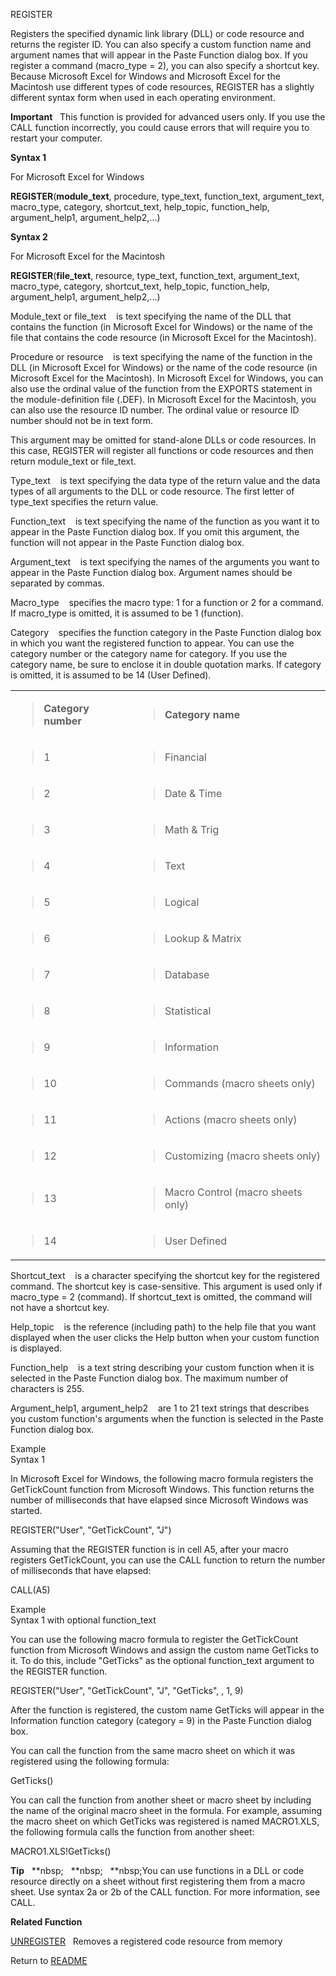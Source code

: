 REGISTER

Registers the specified dynamic link library (DLL) or code resource and
returns the register ID. You can also specify a custom function name and
argument names that will appear in the Paste Function dialog box. If you
register a command (macro\_type = 2), you can also specify a shortcut
key. Because Microsoft Excel for Windows and Microsoft Excel for the
Macintosh use different types of code resources, REGISTER has a slightly
different syntax form when used in each operating environment.

**Important**&nbsp;&nbsp; This function is provided for advanced users
only. If you use the CALL function incorrectly, you could cause errors
that will require you to restart your computer.

**Syntax 1**

For Microsoft Excel for Windows

**REGISTER**(**module\_text**, procedure, type\_text, function\_text,
argument\_text, macro\_type, category, shortcut\_text, help\_topic,
function\_help, argument\_help1, argument\_help2,...)

**Syntax 2**

For Microsoft Excel for the Macintosh

**REGISTER**(**file\_text**, resource, type\_text, function\_text,
argument\_text, macro\_type, category, shortcut\_text, help\_topic,
function\_help, argument\_help1, argument\_help2,...)

Module\_text or file\_text&nbsp;&nbsp;&nbsp;&nbsp;is text specifying the
name of the DLL that contains the function (in Microsoft Excel for
Windows) or the name of the file that contains the code resource (in
Microsoft Excel for the Macintosh).

Procedure or resource&nbsp;&nbsp;&nbsp;&nbsp;is text specifying the name
of the function in the DLL (in Microsoft Excel for Windows) or the name
of the code resource (in Microsoft Excel for the Macintosh). In
Microsoft Excel for Windows, you can also use the ordinal value of the
function from the EXPORTS statement in the module-definition file
(.DEF). In Microsoft Excel for the Macintosh, you can also use the
resource ID number. The ordinal value or resource ID number should not
be in text form.

This argument may be omitted for stand-alone DLLs or code resources. In
this case, REGISTER will register all functions or code resources and
then return module\_text or file\_text.

Type\_text&nbsp;&nbsp;&nbsp;&nbsp;is text specifying the data type of
the return value and the data types of all arguments to the DLL or code
resource. The first letter of type\_text specifies the return value.

Function\_text&nbsp;&nbsp;&nbsp;&nbsp;is text specifying the name of the
function as you want it to appear in the Paste Function dialog box. If
you omit this argument, the function will not appear in the Paste
Function dialog box.

Argument\_text&nbsp;&nbsp;&nbsp;&nbsp;is text specifying the names of
the arguments you want to appear in the Paste Function dialog box.
Argument names should be separated by commas.

Macro\_type&nbsp;&nbsp;&nbsp;&nbsp;specifies the macro type: 1 for a
function or 2 for a command. If macro\_type is omitted, it is assumed to
be 1 (function).

Category&nbsp;&nbsp;&nbsp;&nbsp;specifies the function category in the
Paste Function dialog box in which you want the registered function to
appear. You can use the category number or the category name for
category. If you use the category name, be sure to enclose it in double
quotation marks. If category is omitted, it is assumed to be 14 (User
Defined).

<table>
<tbody>
<tr class="odd">
<td><blockquote>
<p><strong>Category number</strong></p>
</blockquote></td>
<td><blockquote>
<p><strong>Category name</strong></p>
</blockquote></td>
</tr>
<tr class="even">
<td><blockquote>
<p>1</p>
</blockquote></td>
<td><blockquote>
<p>Financial</p>
</blockquote></td>
</tr>
<tr class="odd">
<td><blockquote>
<p>2</p>
</blockquote></td>
<td><blockquote>
<p>Date &amp; Time</p>
</blockquote></td>
</tr>
<tr class="even">
<td><blockquote>
<p>3</p>
</blockquote></td>
<td><blockquote>
<p>Math &amp; Trig</p>
</blockquote></td>
</tr>
<tr class="odd">
<td><blockquote>
<p>4</p>
</blockquote></td>
<td><blockquote>
<p>Text</p>
</blockquote></td>
</tr>
<tr class="even">
<td><blockquote>
<p>5</p>
</blockquote></td>
<td><blockquote>
<p>Logical</p>
</blockquote></td>
</tr>
<tr class="odd">
<td><blockquote>
<p>6</p>
</blockquote></td>
<td><blockquote>
<p>Lookup &amp; Matrix</p>
</blockquote></td>
</tr>
<tr class="even">
<td><blockquote>
<p>7</p>
</blockquote></td>
<td><blockquote>
<p>Database</p>
</blockquote></td>
</tr>
<tr class="odd">
<td><blockquote>
<p>8</p>
</blockquote></td>
<td><blockquote>
<p>Statistical</p>
</blockquote></td>
</tr>
<tr class="even">
<td><blockquote>
<p>9</p>
</blockquote></td>
<td><blockquote>
<p>Information</p>
</blockquote></td>
</tr>
<tr class="odd">
<td><blockquote>
<p>10</p>
</blockquote></td>
<td><blockquote>
<p>Commands (macro sheets only)</p>
</blockquote></td>
</tr>
<tr class="even">
<td><blockquote>
<p>11</p>
</blockquote></td>
<td><blockquote>
<p>Actions (macro sheets only)</p>
</blockquote></td>
</tr>
<tr class="odd">
<td><blockquote>
<p>12</p>
</blockquote></td>
<td><blockquote>
<p>Customizing (macro sheets only)</p>
</blockquote></td>
</tr>
<tr class="even">
<td><blockquote>
<p>13</p>
</blockquote></td>
<td><blockquote>
<p>Macro Control (macro sheets only)</p>
</blockquote></td>
</tr>
<tr class="odd">
<td><blockquote>
<p>14</p>
</blockquote></td>
<td><blockquote>
<p>User Defined</p>
</blockquote></td>
</tr>
</tbody>
</table>

Shortcut\_text&nbsp;&nbsp;&nbsp;&nbsp;is a character specifying the
shortcut key for the registered command. The shortcut key is
case-sensitive. This argument is used only if macro\_type = 2 (command).
If shortcut\_text is omitted, the command will not have a shortcut key.

Help\_topic&nbsp;&nbsp;&nbsp;&nbsp;is the reference (including path) to
the help file that you want displayed when the user clicks the Help
button when your custom function is displayed.

Function\_help&nbsp;&nbsp;&nbsp;&nbsp;is a text string describing your
custom function when it is selected in the Paste Function dialog box.
The maximum number of characters is 255.

Argument\_help1, argument\_help2&nbsp;&nbsp;&nbsp;&nbsp;are 1 to 21 text
strings that describes you custom function's arguments when the function
is selected in the Paste Function dialog box.

Example&nbsp;&nbsp;&nbsp;&nbsp;  
Syntax 1

In Microsoft Excel for Windows, the following macro formula registers
the GetTickCount function from Microsoft Windows. This function returns
the number of milliseconds that have elapsed since Microsoft Windows was
started.

REGISTER("User", "GetTickCount", "J")

Assuming that the REGISTER function is in cell A5, after your macro
registers GetTickCount, you can use the CALL function to return the
number of milliseconds that have elapsed:

CALL(A5)

Example&nbsp;&nbsp;&nbsp;&nbsp;  
Syntax 1 with optional function\_text

You can use the following macro formula to register the GetTickCount
function from Microsoft Windows and assign the custom name GetTicks to
it. To do this, include "GetTicks" as the optional function\_text
argument to the REGISTER function.

REGISTER("User", "GetTickCount", "J", "GetTicks", , 1, 9)

After the function is registered, the custom name GetTicks will appear
in the Information function category (category = 9) in the Paste
Function dialog box.

You can call the function from the same macro sheet on which it was
registered using the following formula:

GetTicks()

You can call the function from another sheet or macro sheet by including
the name of the original macro sheet in the formula. For example,
assuming the macro sheet on which GetTicks was registered is named
MACRO1.XLS, the following formula calls the function from another sheet:

MACRO1.XLS\!GetTicks()

**Tip**&nbsp;&nbsp;&nbsp;**nbsp;&nbsp;&nbsp;&nbsp;**nbsp;&nbsp;&nbsp;&nbsp;**nbsp;You can use functions in a DLL or code resource
directly on a sheet without first registering them from a macro sheet.
Use syntax 2a or 2b of the CALL function. For more information, see
CALL.

**Related Function**

[UNREGISTER](UNREGISTER.md)&nbsp;&nbsp;&nbsp;Removes a registered code resource from
memory



Return to [README](README.md)

